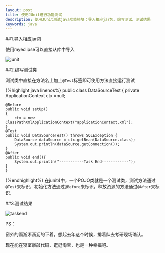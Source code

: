 ```yaml
---
layout: post
title: 使用JUnit进行功能测试
description: 使用JUnit测试java功能模块：导入相应jar包、编写测试、测试结果
keywords: java
---
```


##1.导入相应jar包

使用myeclipse可以直接从库中导入

![junit](../../../static/images/junit.png)

##2.编写测试类

测试类中直接在方法名上加上`@Test`标签即可使用方法直接运行测试

{%highlight java linenos%}
    public class DataSourceTest {
	private ApplicationContext ctx =null;
	
	@Before
	public void setUp()
	{
		ctx = new ClassPathXmlApplicationContext("applicationContext.xml");
	}
	@Test
	public void DataSourceTest() throws SQLException {
		DataSource dataSource = ctx.getBean(DataSource.class);
		System.out.println(dataSource.getConnection());
	}
	@After
	public void end(){
		System.out.println("-----------Task End------------");
	}
    }

{%endhighlight%}
在junit4中，一个POJO类就是一个测试类，测试方法通过`@Test`来标识，初始化方法通过`@Before`来标识，释放资源的方法通过`@After`来标识.

##3.测试结果

![taskend](../../../static/images/taskend.png)

PS：
   
   窗外的雨淅淅沥沥的下着，想起去年这个时候，排着队去考研现场确认。
   
   现在能在寝室敲敲代码、逛逛淘宝，也是一种幸福吧。


